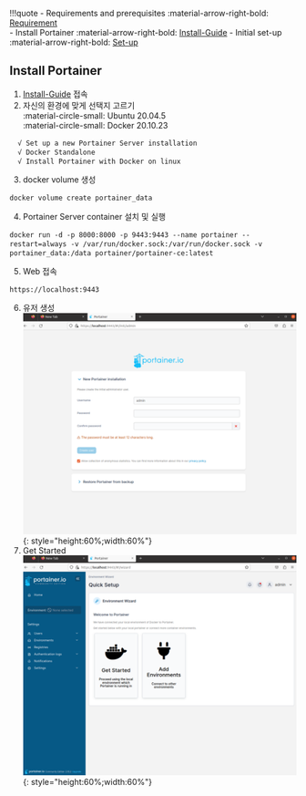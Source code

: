 !!!quote
    - Requirements and prerequisites :material-arrow-right-bold:
    [Requirement](https://docs.portainer.io/start/requirements-and-prerequisites)  
    - Install Portainer :material-arrow-right-bold:
    [Install-Guide](https://docs.portainer.io/start/install)
    - Initial set-up :material-arrow-right-bold:
    [Set-up](https://docs.portainer.io/start/install/server/setup)

## Install Portainer  

  1. [Install-Guide](https://docs.portainer.io/start/install) 접속
  2. 자신의 환경에 맞게 선택지 고르기  
    :material-circle-small: Ubuntu 20.04.5  
    :material-circle-small: Docker 20.10.23

  ```
    √ Set up a new Portainer Server installation
    √ Docker Standalone
    √ Install Portainer with Docker on linux
  ```
  3. docker volume 생성
  ``` bash
  docker volume create portainer_data
  ```
  4. Portainer Server container 설치 및 실행
  ```
  docker run -d -p 8000:8000 -p 9443:9443 --name portainer --restart=always -v /var/run/docker.sock:/var/run/docker.sock -v portainer_data:/data portainer/portainer-ce:latest
  ```
  5. Web 접속
  ```
  https://localhost:9443
  ```
  6. 유저 생성  
  ![1](images/portainer-1.png){: style="height:60%;width:60%"}  
  7. Get Started   
  ![2](images/portainer-2.png){: style="height:60%;width:60%"}  

